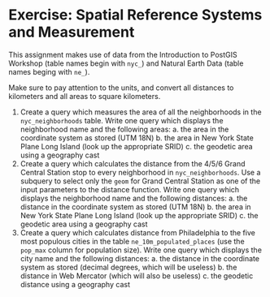 # Exercise: Spatial Reference Systems and Measurement

This assignment makes use of data from the Introduction to PostGIS Workshop (table names begin with `nyc_`) and Natural Earth Data (table names beging with `ne_`).

Make sure to pay attention to the units, and convert all distances to kilometers and all areas to square kilometers.

1. Create a query which measures the area of all the neighborhoods in the `nyc_neighborhoods` table. Write one query which displays the neighborhood name and the following areas:
    a. the area in the coordinate system as stored (UTM 18N)
    b. the area in New York State Plane Long Island (look up the appropriate SRID)
    c. the geodetic area using a geography cast
2. Create a query which calculates the distance from the 4/5/6 Grand Central Station stop to every neighborhood in `nyc_neighborhoods`. Use a subquery to select only the `geom` for Grand Central Station as one of the input parameters to the distance function. Write one query which displays the neighborhood name and the following distances:
    a. the distance in the coordinate system as stored (UTM 18N)
    b. the area in New York State Plane Long Island (look up the appropriate SRID)
    c. the geodetic area using a geography cast
3. Create a query which calculates distance from Philadelphia to the five most populous cities in the table `ne_10m_populated_places` (use the `pop_max` column for population size). Write one query which displays the city name and the following distances:
    a. the distance in the coordinate system as stored (decimal degrees, which will be useless)
    b. the distance in Web Mercator (which will also be useless)
    c. the geodetic distance using a geography cast


